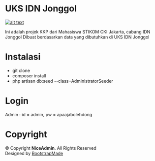 # UKS IDN Jonggol
[![alt text]([http://url/to/img.png](https://drive.google.com/file/d/1KAp2DE2sUKx-bFRap-exXWX2PiZDMjIo/preview))](https://drive.google.com/file/d/1KAp2DE2sUKx-bFRap-exXWX2PiZDMjIo/preview)
 
Ini adalah projek KKP dari Mahasiswa STIKOM CKI Jakarta, cabang IDN Jonggol
Dibuat berdasarkan data yang dibutuhkan di UKS IDN Jonggol

# Instalasi
- git clone
- composer install
- php artisan db:seed --class=AdministratorSeeder

# Login
Admin : id = admin, pw = apaajabolehdong

# Copyright
 <div class="copyright">
      &copy; Copyright <strong><span>NiceAdmin</span></strong>. All Rights Reserved
    </div>
    <div class="credits">
      <!-- All the links in the footer should remain intact. -->
      <!-- You can delete the links only if you purchased the pro version. -->
      <!-- Licensing information: https://bootstrapmade.com/license/ -->
      <!-- Purchase the pro version with working PHP/AJAX contact form: https://bootstrapmade.com/nice-admin-bootstrap-admin-html-template/ -->
      Designed by <a href="https://bootstrapmade.com/">BootstrapMade</a>
 </div>
